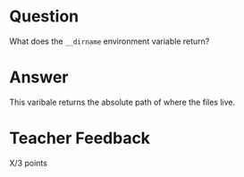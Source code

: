 # Question

What does the `__dirname` environment variable return?

# Answer

This varibale returns the absolute path of where the files live.

# Teacher Feedback

X/3 points

